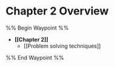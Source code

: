 # Chapter 2 Overview

%% Begin Waypoint %%
- **[[Chapter 2]]**
	- [[Problem solving techniques]]

%% End Waypoint %%